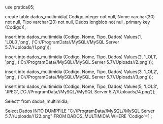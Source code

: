 use pratica05;

create table dados_multimidia(
Codigo integer not null,
Nome varchar(30) not null,
Tipo varchar(20) not null,
Dados longblob not null,
primary key (Codigo));
  
insert into dados_multimidia (Codigo, Nome, Tipo, Dados)
Values(1, 'LOL0','png', ('C://ProgramData//MySQL//MySQL Server 5.7//Uploads//1.png'));	

insert into dados_multimidia (Codigo, Nome, Tipo, Dados)
Values(2, 'LOL1', 'png', ('C://ProgramData//MySQL//MySQL Server 5.7//Uploads//2.png'));

insert into dados_multimidia (Codigo, Nome, Tipo, Dados)
Values(3, 'LOL2', 'png', ('C://ProgramData//MySQL//MySQL Server 5.7//Uploads//3.png'));

insert into dados_multimidia (Codigo, Nome, Tipo, Dados)
Values(5, 'LOL3', 'JPEG', ('C://ProgramData//MySQL//MySQL Server 5.7//Uploads//4.png'));

Select* from dados_multimidia;

Select Dados INTO DUMPFILE "C://ProgramData//MySQL//MySQL Server 5.7//Uploads//122.png" FROM DADOS_MULTIMIDIA WHERE 'Codigo'=1 ;
